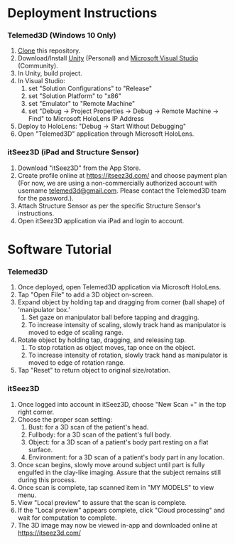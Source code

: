 # Deployment Instructions
### Telemed3D (Windows 10 Only)
1. [Clone](https://help.github.com/articles/cloning-a-repository/) this repository.
2. Download/Install [Unity](https://store.unity.com/) (Personal) and [Microsoft Visual Studio](https://www.visualstudio.com/downloads/) (Community).
3. In Unity, build project.
4. In Visual Studio:
    1. set "Solution Configurations" to "Release"
    2. set "Solution Platform" to "x86"
    3. set "Emulator" to "Remote Machine"
    4. set "Debug -> Project Properties -> Debug -> Remote Machine -> Find" to Microsoft HoloLens IP Address
5. Deploy to HoloLens: "Debug -> Start Without Debugging"
6. Open "Telemed3D" application through Microsoft HoloLens.

### itSeez3D (iPad and Structure Sensor)
1. Download "itSeez3D" from the App Store.
2. Create profile online at https://itseez3d.com/ and choose payment plan (For now, we are using a non-commercially authorized account with username telemed3d@gmail.com.  Please contact the Telemed3D team for the password.).
3. Attach Structure Sensor as per the specific Structure Sensor's instructions.
4. Open itSeez3D application via iPad and login to account.

# Software Tutorial
### Telemed3D
1. Once deployed, open Telemed3D application via Microsoft HoloLens.
2. Tap "Open File" to add a 3D object on-screen.
3. Expand object by holding tap and dragging from corner (ball shape) of 'manipulator box.'
    1. Set gaze on manipulator ball before tapping and dragging.
    2. To increase intensity of scaling, slowly track hand as manipulator is moved to edge of scaling range.
4. Rotate object by holding tap, dragging, and releasing tap.
    1. To stop rotation as object moves, tap once on the object.
    2. To increase intensity of rotation, slowly track hand as manipulator is moved to edge of rotation range.
5. Tap "Reset" to return object to original size/rotation.

### itSeez3D
1. Once logged into account in itSeez3D, choose "New Scan +" in the top right corner.
2. Choose the proper scan setting:
    1. Bust: for a 3D scan of the patient's head.
    2. Fullbody: for a 3D scan of the patient's full body.
    3. Object: for a 3D scan of a patient's body part resting on a flat surface.
    4. Environment: for a 3D scan of a patient's body part in any location.
3. Once scan begins, slowly move around subject until part is fully engulfed in the clay-like imaging.  Assure that the subject remains still during this process.
4. Once scan is complete, tap scanned item in "MY MODELS" to view menu.
5. View "Local preview" to assure that the scan is complete.
6. If the "Local preview" appears complete, click "Cloud processing" and wait for computation to complete.
7. The 3D image may now be viewed in-app and downloaded online at https://itseez3d.com/
